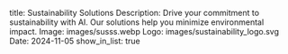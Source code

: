 title: Sustainability Solutions
Description: Drive your commitment to sustainability with AI. Our solutions help you minimize environmental impact.
Image: images/susss.webp
Logo: images/sustainability_logo.svg
Date: 2024-11-05
show_in_list: true
